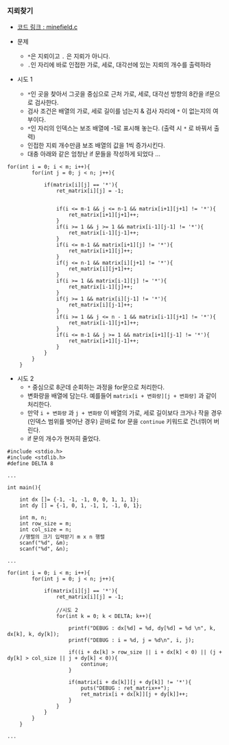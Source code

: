 ### 지뢰찾기

* [코드 링크 : minefield.c](../minefield.c)

* 문제 
    * `*`은 지뢰이고 `.` 은 지뢰가 아니다. 
    * `.`인 자리에 바로 인접한 가로, 세로, 대각선에 있는 지뢰의 개수를 출력하라 
    
* 시도 1 
    * `*`인 곳을 찾아서 그곳을 중심으로 근처 가로, 세로, 대각선 방향의 8칸을 if문으로 검사한다.
    * 검사 조건은 배열의 가로, 세로 길이를 넘는지 & 검사 자리에 `*` 이 없는지의 여부이다.  
    * `*`인 자리의 인덱스는 보조 배열에 -1로 표시해 놓는다. (출력 시 `*` 로 바꿔서 출력) 
    * 인접한 지뢰 개수만큼 보조 배열의 값을 1씩 증가시킨다. 
    * 대충 아래와 같은 엄청난 if 문들을 작성하게 되었다 ... 

```
for(int i = 0; i < m; i++){
        for(int j = 0; j < n; j++){

            if(matrix[i][j] == '*'){
                ret_matrix[i][j] = -1;


                if(i <= m-1 && j <= n-1 && matrix[i+1][j+1] != '*'){
                    ret_matrix[i+1][j+1]++;
                }
                if(i >= 1 && j >= 1 && matrix[i-1][j-1] != '*'){
                    ret_matrix[i-1][j-1]++;
                }
                if(i <= m-1 && matrix[i+1][j] != '*'){
                    ret_matrix[i+1][j]++;
                }
                if(j <= n-1 && matrix[i][j+1] != '*'){
                    ret_matrix[i][j+1]++;
                }
                if(i >= 1 && matrix[i-1][j] != '*'){
                    ret_matrix[i-1][j]++;
                }
                if(j >= 1 && matrix[i][j-1] != '*'){
                    ret_matrix[i][j-1]++;
                }
                if(i >= 1 && j <= n - 1 && matrix[i-1][j+1] != '*'){
                    ret_matrix[i-1][j+1]++;
                }
                if(i <= m-1 && j >= 1 && matrix[i+1][j-1] != '*'){
                    ret_matrix[i+1][j-1]++;
                }
            }
        }
    }

```

* 시도 2 
    * `*` 중심으로 8군데 순회하는 과정을 for문으로 처리한다. 
    * 변화량을 배열에 담는다. 예를들어 `matrix[i + 변화량][j + 변화량]` 과 같이 처리한다. 
    * 만약 `i + 변화량` 과 `j + 변화량` 이 배열의 가로, 세로 길이보다 크거나 작을 경우 (인덱스 범위를 벗어난 경우) 곧바로 for 문을 `continue` 키워드로 건너뛰어 버린다. 
    * if 문의 개수가 현저히 줄었다. 
    
```
#include <stdio.h>
#include <stdlib.h>
#define DELTA 8

...

int main(){ 

    int dx []= {-1, -1, -1, 0, 0, 1, 1, 1};
    int dy [] = {-1, 0, 1, -1, 1, -1, 0, 1};

    int m, n;
    int row_size = m;
    int col_size = n;
    //행렬의 크기 입력받기 m x n 행렬
    scanf("%d", &m);
    scanf("%d", &n);

...

for(int i = 0; i < m; i++){
        for(int j = 0; j < n; j++){

            if(matrix[i][j] == '*'){
                ret_matrix[i][j] = -1;

                //시도 2 
                for(int k = 0; k < DELTA; k++){

                    printf("DEBUG : dx[%d] = %d, dy[%d] = %d \n", k, dx[k], k, dy[k]);
                    printf("DEBUG : i = %d, j = %d\n", i, j);

                    if((i + dx[k] > row_size || i + dx[k] < 0) || (j + dy[k] > col_size || j + dy[k] < 0)){
                        continue;
                    }

                    if(matrix[i + dx[k]][j + dy[k]] != '*'){
                        puts("DEBUG : ret_matrix++");
                        ret_matrix[i + dx[k]][j + dy[k]]++;
                    }
                }
            }
        }
    }

... 


```